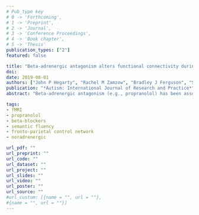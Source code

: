 ```yaml
---
# Pub_type key
# 0 -> 'Forthcoming',
# 1 -> 'Preprint',
# 2 -> 'Journal',
# 3 -> 'Conference Proceedings',
# 4 -> 'Book chapter',
# 5 -> 'Thesis'
publication_types: ["2"]
featured: false

title: "Beta-adrenergic antagonism alters functional connectivity during associative processing in a preliminary study of individuals with and without autism"
doi: 
date: 2019-08-01
authors: ["John P Hegarty", "Rachel M Zamzow", "Bradley J Ferguson", "Shawn E Christ", "Eric C Porges", "Jeffrey D Johnson", "David Q Beversdorf"]
publication: "*Autism: International Journal of Research and Practice*"
abstract: "Beta-adrenergic antagonism (e.g., propranolol) has been associated with cognitive/behavioral benefits following stress-induced impairments and for some cognitive/behavioral domains in individuals with autism spectrum disorder (ASD). In this preliminary investigation, we examined whether the benefits of propranolol are associated with functional properties in the brain. Adolescents/adults (mean age=22.54) with (n=13) and without ASD (n=13) attended three sessions in which propranolol, nadolol (beta-adrenergic antagonist that does not cross the blood-brain barrier), or placebo were administered before a semantic fluency task during fMRI. Autonomic nervous system (ANS) measures and functional connectivity between language/associative processing regions and within the fronto-parietal control (FPC), dorsal attention (DAN), and default mode (DMN) networks were examined. Propranolol was associated with improved semantic fluency performance, which was correlated with baseline resting heartrate. Propranolol also altered network efficiency of regions associated with semantic processing and in an exploratory analysis reduced functional differences in the FPC in individuals with ASD. Thus, the cognitive benefits from beta-adrenergic antagonism may be generally associated with improved information processing in the brain in domain-specific networks, but individuals with ASD may also benefit from additional improvements in domain-general networks. The benefits from propranolol may also be able to be predicted from baseline ANS measures, which warrants further investigation."

tags: 
- fMRI
- propranolol
- beta-blockers
- semantic fluency
- fronto-parietal control network
- noradrenergic

url_pdf: ""
url_preprint: ""
url_code: ""
url_dataset: ""
url_project: ""
url_slides: ""
url_video: ""
url_poster: ""
url_source: ""
#url_custom: [{name = "", url = ""},
#{name = "", url = ""}]
---
```

